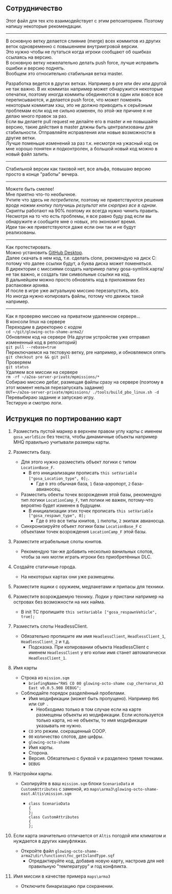 ## Сотрудничество

Этот файл для тех кто взаимодействует с этим репозиторием.
Поэтому напишу некоторые рекомендации.

-----

В основную ветку делается слияние (merge) всех коммитов из других веток одновременно с повышением внутриигровой версии.  
Это нужно чтобы не путаться когда игроки сообщают об ошибках ссылаясь на версию.  
В основную ветку нежелательно делать push force, лучше исправить ошибки и версию поднять.  
Вообщем это относительно стабильная ветка master.  

Разработка ведется в других ветках.
Например в pre или dev или другой не так важно.
В их коммитах например может обнаружится некоторые опечатки, поэтому иногда коммиты обединяются в один или вовсе все переписываются, и делается push force, что может поменять некоторым коммитам хэш, это не должно приводить к серьёзным проблемам если код не сильно изменен, по этой-же причине я не делаю много правок за раз.  
Если вы делаете pull request не делайте его в master и не повышайте версию, такие действия в master длжны быть централизованы для стабильности.
Отправляйте исправления или новые возможности в другие ветки.  
Лучше поменьше изменений за раз т.к. несмотря на ужасный код он мне хорошо понятен и подконтролен, а большой новый код можно в новый файл залить.  

-----

Стабильной версии как таковой нет, все альфа, повышаю версию просто в конце "работы" вечера.

-----

Можете быть смелее!  
Мне приятно что-то необычное.  
Учтите что здесь не *потребители*, поэтому не приветствуются решения вроде *нажми кнопку получишь результат* или *сюрприз все в одном*.  
Скрипты работают на 90% поэтому их всегда нужно чинить править.  
Несмотря на то что есть проблемы, я все равно буду рад если вы обнаружите и сообщите мне о новых, это экономит время.  
Идеи так-же приветствуются даже если они так и не будут реализованы.

-----

Как протестировать.  
Можно установить [GitHub Desktop](https://desktop.github.com/).  
Далее скачать в нем код, т.е. сделать clone, рекомендую на диск C: потому что далее ссылки будут, а буква диска может поменяться.  
В директории с миссиями создать например папку gosa-symlink.карта/ не так важно, и создать там символьные ссылки на код.  
В дальнейшем можно просто обновлять код в приложении без распаковки архива.  
И после в игре уже актуальную миссию перезапустить, все.  
Но иногда нужно копировать файлы, потому что движок такой например.

-----

Как я проверяю миссию на приватном удаленном сервере...  
В консоли linux на сервере  
Переходим в директорию с кодом  
`cd ~/git/glowing-octo-shame-arma2/`  
Обновляем код на сервере (На другом устройстве уже отправил измененный код в репозиторий)  
`git pull --rebase=true`  
Переключаемся на тестовую ветку, pre например, и обновляемся опять  
`git checkout pre && git pull`  
Проверяем  
`git status`  
Удаляем все миссии на сервере  
`rm -rf ~/a2oa-server-private/mpmissions/*`  
Собираю миссию дебаг, размещая файлы сразу на сервере (поэтому в этот момент нельзя перезапускать задание)  
`OUT=~/a2oa-server-private/mpmissions/ ./tools/build_pbo_linux.sh -d`  
Перевыбираю задание и запускаю игру.  
Тестирую и смотрю логи.  


## Иструкция по портированию карт

1. Разместить пустой маркер в верхнем правом углу карты с именем `gosa_worldSize` без текста, чтобы динамичные объекты например MHQ правильно учитывали размеры карты.

2. Разместить базу.
   - Для этого нужно разместить объект логики с типом `LocationBase_F`.
     - В его инициализации прописать `this setVariable ["gosa_Location_type", 0];`.
       - Где `0` это обычная база, `1` база-аэропорт, `2` база-авианосец.
   - Разместить обекты точек возрождения этой базы, рекомендую тип логики `LocationCamp_F`, тип логики не важен, потому-что вероятно будет изменен в будущем.
     - В инициализации этих точек прописать `this setVariable ["gosa_respawn_type", 0];`
       - Где `0` это все типы юнитов, `1` пилоты, `2` экипаж авианосца.
   - Синхронизируйте объект логики базы `LocationBase_F` с объектами точек возрождения `LocationCamp_F` этой базы.

3. Разместите играбельные слоты юнитов.
   - Рекомендую так-же добавить несколько ванильных слотов, чтобы за них могли играть игроки без приобретённых DLC.

4. Создайте статичные города.
   - На некоторых картах они уже размещены.

5. Разместите ящики с оружием, медпакетами и припасы для техники.

6. Разместите возрождаемую технику. Лодки у пристани например на островах без возможности на них найма.
   - В init ТС пропишите `this setVariable ["gosa_respawnVehicle", true];`

7. Разместить слоты HeadlessClient.
   - Обязательно пропишите им имя `HeadlessClient`, `HeadlessClient_1`, `HeadlessClient_2` и т.д.
     - Подсказка. При копировании объекта HeadlessClient с именем `HeadlessClient` у его копии имя станет автоматически `HeadlessClient_1`.

8. Имя карты
   - Строка из `mission.sqm`
     - `briefingName="RHS CO 00 glowing-octo-shame cup_chernarus_A3 East v0.0.5.908 DEBUG";`
   - Соблюдайте порядок разделённый пробелами.
     - Имя модификации (может быть пропущено). Например `RHS ` или `CUP `.
       - Необходимо только в том случае если на карте размещены объекты из модификации. Если используется только карта, но не объекты, то имя модификации указывать не нужно.
     - `CO` это режим. сокращенный COOP.
     - `00` количество слотов, две цифры.
     - `glowing-octo-shame`
     - Имя карты.
     - Сторона.
     - Версия. Обязательно с буквой v и разделено тремя точками.
     - `DEBUG`

9. Настройки карты.
   - Скопируйте в ваш `mission.sqm` блоки `ScenarioData` и `CustomAttributes` с заменой, из `maps\arma3\glowing-octo-shame-east.Altis\mission.sqm`
     - ```sqf
       class ScenarioData
       {
       };
       class CustomAttributes
       {
       };
       ```
10. Если карта значительно отличается от `Altis` погодой или климатом и нуждается в других камуфляжах.
    - Откройте файл `glowing-octo-shame-arma2\dir\functions\fnc_getIslandType.sqf`
      - Отредактируйте код, добавив новую карту, настроив для неё правильную "температуру" и год конфликта.

11. Имя миссии в качестве примера `maps\arma3`
    - Отключите бинаризацию при сохранении.
